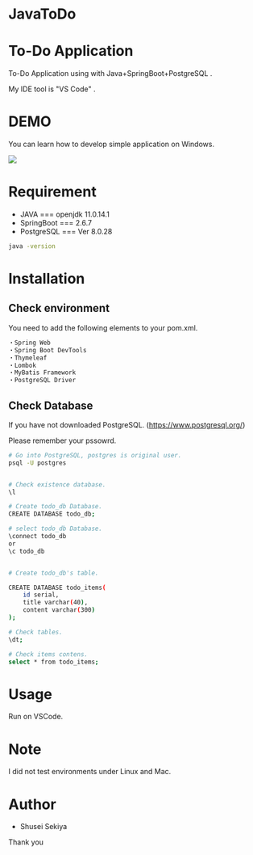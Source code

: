 # JavaToDo

# To-Do Application
 
To-Do Application using with Java+SpringBoot+PostgreSQL .

My IDE tool is "VS Code" .
 
# DEMO
 
You can learn how to develop simple application on Windows.
 
 
 ![](https://media.github.tools.sap/user/54379/files/4dc05f71-38d8-4ab2-9c70-c68f6d6708ec)
 

# Requirement
 
* JAVA === openjdk 11.0.14.1 
* SpringBoot === 2.6.7
* PostgreSQL === Ver 8.0.28

 
```bash
java -version 
```
 
# Installation

## Check environment

You need to add the following elements to your pom.xml.

```bash
・Spring Web 
・Spring Boot DevTools 
・Thymeleaf 
・Lombok 
・MyBatis Framework 
・PostgreSQL Driver
```

## Check Database
If you have not downloaded PostgreSQL.
(https://www.postgresql.org/)
 
Please remember your pssowrd.


```bash
# Go into PostgreSQL, postgres is original user.
psql -U postgres


# Check existence database.
\l

# Create todo_db Database.
CREATE DATABASE todo_db;

# select todo_db Database.
\connect todo_db
or
\c todo_db


# Create todo_db's table.

CREATE DATABASE todo_items(
    id serial,
    title varchar(40),
    content varchar(300)
);

# Check tables.
\dt;

# Check items contens.
select * from todo_items;
```

# Usage
Run on VSCode.
 

 
# Note
 
I did not test environments under Linux and Mac.
 
# Author
 
* Shusei Sekiya

 

Thank you